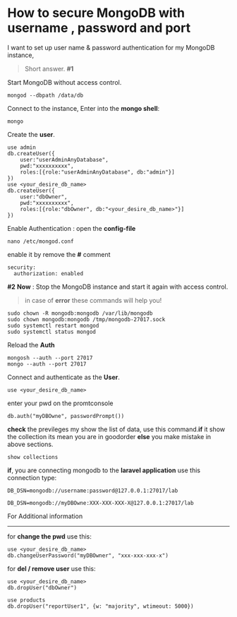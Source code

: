 # How to secure MongoDB with username , password and port
I want to set up user name & password authentication for my MongoDB instance,

>Short answer.
**#1**

Start MongoDB without access control.
```
mongod --dbpath /data/db
```
Connect to the instance, Enter into the **mongo shell**: 
```
mongo
```
Create the **user**.
```
use admin
db.createUser({
    user:"userAdminAnyDatabase",
    pwd:"xxxxxxxxxx",
    roles:[{role:"userAdminAnyDatabase", db:"admin"}]
})
use <your_desire_db_name>
db.createUser({
    user:"dbOwner",
    pwd:"xxxxxxxxxx",
    roles:[{role:"dbOwner", db:"<your_desire_db_name>"}]
})
```
Enable Authentication : open the **config-file**
```
nano /etc/mongod.conf
```
enable it by remove the **#** comment
```
security:
  authorization: enabled
```
**#2**
**Now** : Stop the MongoDB instance and start it again with access control.
>in case of **error** these commands will help you!
```
sudo chown -R mongodb:mongodb /var/lib/mongodb
sudo chown mongodb:mongodb /tmp/mongodb-27017.sock    
sudo systemctl restart mongod 
sudo systemctl status mongod 
```
Reload the **Auth**
```
mongosh --auth --port 27017
mongo --auth --port 27017
```
Connect and authenticate as the **User**.
```
use <your_desire_db_name>
```
enter your pwd on the promtconsole
```
db.auth("myDBOwne", passwordPrompt())
```
**check** the previleges my show the list of data, use this command.**if** it show the collection its mean you are in goodorder **else** you make mistake in above sections.
```
show collections
```
**if**, you are connecting mongodb to the **laravel application** use this connection type:
```
DB_DSN=mongodb://username:password@127.0.0.1:27017/lab

DB_DSN=mongodb://myDBOwne:XXX-XXX-XXX-X@127.0.0.1:27017/lab
```



For Additional information
__________________________________________________________________________
for **change the pwd** use this:
```
use <your_desire_db_name>
db.changeUserPassword("myDBOwner", "xxx-xxx-xxx-x")
````
for **del / remove user** use this:
```
use <your_desire_db_name>
db.dropUser("dbOwner")
```
```
use products
db.dropUser("reportUser1", {w: "majority", wtimeout: 5000})
```


[LINK]:https://stackoverflow.com/questions/4881208/how-to-secure-mongodb-with-username-and-password

[LINK]:https://severalnines.com/blog/how-secure-mongodb-ransomware-ten-tips
